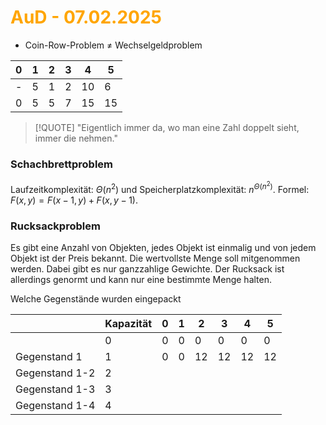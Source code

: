 # <font color = "orange">AuD - 07.02.2025</font>
- Coin-Row-Problem $\neq$  Wechselgeldproblem

| 0   | 1   | 2   | 3   | 4   | 5   |
| --- | --- | --- | --- | --- | --- |
| -   | 5   | 1   | 2   | 10  | 6   |
| 0   | 5   | 5   | 7   | 15  | 15  |
>[!QUOTE] "Eigentlich immer da, wo man eine Zahl doppelt sieht, immer die nehmen."

### Schachbrettproblem
Laufzeitkomplexität: $\Theta(n^2)$ und Speicherplatzkomplexität: $n^{\Theta(n^2)}$.
Formel: $F(x,y) = F(x-1,y)+F(x,y-1)$.

### Rucksackproblem
Es gibt eine Anzahl von Objekten, jedes Objekt ist einmalig und von jedem Objekt ist der Preis bekannt. Die wertvollste Menge soll mitgenommen werden. Dabei gibt es nur ganzzahlige Gewichte.
Der Rucksack ist allerdings genormt und kann nur eine bestimmte Menge halten.

Welche Gegenstände wurden eingepackt

|                | Kapazität | 0   | 1   | 2   | 3   | 4   | 5   |
| -------------- | --------- | --- | --- | --- | --- | --- | --- |
|                | 0         | 0   | 0   | 0   | 0   | 0   | 0   |
| Gegenstand 1   | 1         | 0   | 0   | 12  | 12  | 12  | 12  |
| Gegenstand 1-2 | 2         |     |     |     |     |     |     |
| Gegenstand 1-3 | 3         |     |     |     |     |     |     |
| Gegenstand 1-4 | 4         |     |     |     |     |     |     |

